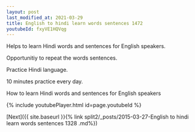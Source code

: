 ```yaml
---
layout: post
last_modified_at: 2021-03-29
title: English to hindi learn words sentences 1472 
youtubeId: fxyVE1HQVqg
---
```

 
 
Helps to learn Hindi words and sentences for English speakers.

Opportunitiy to repeat the words sentences. 

Practice Hindi language. 
 
10 minutes practice every day. 
 
How to learn Hindi words and sentences for English speakers 
 
{% include youtubePlayer.html id=page.youtubeId %}
 
 
[Next]({{ site.baseurl }}{% link  split2/_posts/2015-03-27-English to hindi learn words sentences 1328 .md%})
 
